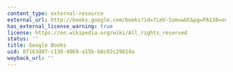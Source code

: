 ```yaml
---
content_type: external-resource
external_url: http://books.google.com/books?id=7LmV-SomuwUC&pg=PA138=onepage
has_external_license_warning: true
license: https://en.wikipedia.org/wiki/All_rights_reserved
status: ''
title: Google Books
uid: 8f163d07-c130-4069-a15b-b8c02c29b14a
wayback_url: ''
---
```

